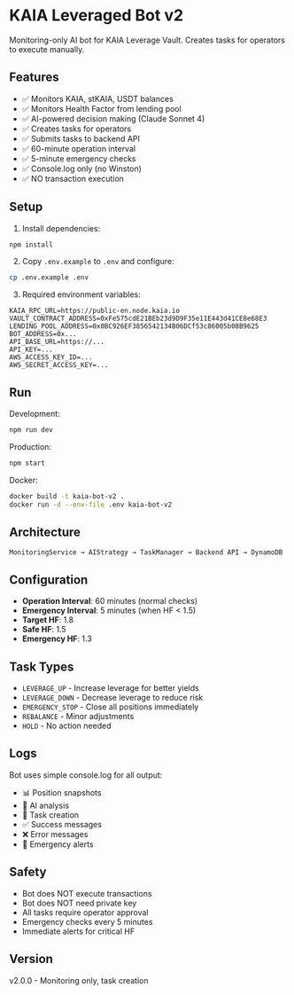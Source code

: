 # KAIA Leveraged Bot v2

Monitoring-only AI bot for KAIA Leverage Vault. Creates tasks for operators to execute manually.

## Features

- ✅ Monitors KAIA, stKAIA, USDT balances
- ✅ Monitors Health Factor from lending pool
- ✅ AI-powered decision making (Claude Sonnet 4)
- ✅ Creates tasks for operators
- ✅ Submits tasks to backend API
- ✅ 60-minute operation interval
- ✅ 5-minute emergency checks
- ✅ Console.log only (no Winston)
- ✅ NO transaction execution

## Setup

1. Install dependencies:
```bash
npm install
```

2. Copy `.env.example` to `.env` and configure:
```bash
cp .env.example .env
```

3. Required environment variables:
```env
KAIA_RPC_URL=https://public-en.node.kaia.io
VAULT_CONTRACT_ADDRESS=0xFe575cdE21BEb23d9D9F35e11E443d41CE8e68E3
LENDING_POOL_ADDRESS=0x0BC926EF3856542134B06DCf53c86005b08B9625
BOT_ADDRESS=0x...
API_BASE_URL=https://...
API_KEY=...
AWS_ACCESS_KEY_ID=...
AWS_SECRET_ACCESS_KEY=...
```

## Run

Development:
```bash
npm run dev
```

Production:
```bash
npm start
```

Docker:
```bash
docker build -t kaia-bot-v2 .
docker run -d --env-file .env kaia-bot-v2
```

## Architecture

```
MonitoringService → AIStrategy → TaskManager → Backend API → DynamoDB
```

## Configuration

- **Operation Interval**: 60 minutes (normal checks)
- **Emergency Interval**: 5 minutes (when HF < 1.5)
- **Target HF**: 1.8
- **Safe HF**: 1.5
- **Emergency HF**: 1.3

## Task Types

- `LEVERAGE_UP` - Increase leverage for better yields
- `LEVERAGE_DOWN` - Decrease leverage to reduce risk
- `EMERGENCY_STOP` - Close all positions immediately
- `REBALANCE` - Minor adjustments
- `HOLD` - No action needed

## Logs

Bot uses simple console.log for all output:
- 📊 Position snapshots
- 🧠 AI analysis
- 📝 Task creation
- ✅ Success messages
- ❌ Error messages
- 🚨 Emergency alerts

## Safety

- Bot does NOT execute transactions
- Bot does NOT need private key
- All tasks require operator approval
- Emergency checks every 5 minutes
- Immediate alerts for critical HF

## Version

v2.0.0 - Monitoring only, task creation
